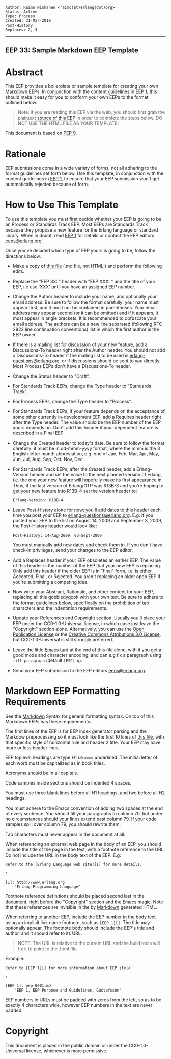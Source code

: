     Author: Raimo Niskanen <raimo(at)erlang(dot)org>
    Status: Active
    Type: Process
    Created: 31-Mar-2010
    Post-History:
    Replaces: 2, 3
****
EEP 33: Sample Markdown EEP Template
----



Abstract
========

This EEP provides a boilerplate or sample template for creating your own
[Markdown][] EEPs. In conjunction with the content guidelines in [EEP 1][],
this should make it easy for you to conform your own EEPs to the format
outlined below.

> Note: if you are reading this EEP via the web, you should first
> grab the plaintext [source of this EEP][eep.md] in order to complete the
> steps below.  DO NOT USE THE HTML FILE AS YOUR TEMPLATE!


This document is based on [PEP 9][].



Rationale
=========

EEP submissions come in a wide variety of forms, not all adhering to the
format guidelines set forth below.  Use this template, in conjunction with
the content guidelines in [EEP 1][], to ensure that your EEP submission
won't get automatically rejected because of form.



How to Use This Template
========================

To use this template you must first decide whether your EEP is going to be
an Process or Standards Track EEP.  Most EEPs are Standards Track because
they propose a new feature for the Erlang language or standard library.
When in doubt, read [EEP 1][] for details or contact the EEP editors
<eeps@erlang.org>.

Once you've decided which type of EEP yours is going to be, follow the
directions below.

-   Make a copy of [this file][eep.md] (.md file, not HTML!) and perform the
    following edits.

-   Replace the "EEP 33: " header with "EEP XXX: " and the title of your EEP,
    i.e use 'XXX' until you have an assigned EEP number.

-   Change the Author header to include your name, and optionally your
    email address.  Be sure to follow the format carefully: your name
    must appear first, and it must not be contained in parentheses.
    Your email address may appear second (or it can be omitted) and if
    it appears, it must appear in angle brackets.  It is recommended
    to obfuscate your email address. The authors can be a new line
    separated (following RFC 2822 line continuation conventions) list
    in which the first author is the EEP owner.

-   If there is a mailing list for discussion of your new feature, add
    a Discussions-To header right after the Author header.  You should
    not add a Discussions-To header if the mailing list to be used is
    <erlang-questions@erlang.org>, or if discussions should be sent to
    you directly.  Most Process EEPs don't have a Discussions-To header.

-   Change the Status header to "Draft".

-   For Standards Track EEPs, change the Type header to "Standards Track".

-   For Process EEPs, change the Type header to "Process".

-   For Standards Track EEPs, if your feature depends on the acceptance
    of some other currently in-development EEP, add a Requires header right
    after the Type header.  The value should be the EEP number of the EEP
    yours depends on.  Don't add this header if your dependent feature is
    described in a Final EEP.

-   Change the Created header to today's date.  Be sure to follow the format
    carefully: it must be in dd-mmm-yyyy format, where the mmm is the
    3 English letter month abbreviation, e.g. one of Jan, Feb, Mar, Apr,
    May, Jun, Jul, Aug, Sep, Oct, Nov, Dec.

-   For Standards Track EEPs, after the Created header, add a Erlang-Version
    header and set the value to the next planned version of Erlang, i.e.
    the one your new feature will hopefully make its first appearance in.
    Thus, if the last version of Erlang/OTP was R13B-3 and you're hoping
    to get your new feature into R13B-4 set the version header to:
   
        Erlang-Version: R13B-4

-   Leave Post-History alone for now; you'll add dates to this header each
    time you post your EEP to <erlang-questions@erlang.org>.  E.g. if you
    posted your EEP to the list on August 14, 2009 and September 3, 2009,
    the Post-History header would look like:
   
        Post-History: 14-Aug-2009, 03-Sept-2009
   
    You must manually add new dates and check them in.  If you don't have
    check-in privileges, send your changes to the EEP editor.

-   Add a Replaces header if your EEP obsoletes an earlier EEP.  The value
    of this header is the number of the EEP that your new EEP is replacing.
    Only add this header if the older EEP is in "final" form, i.e. is either
    Accepted, Final, or Rejected.  You aren't replacing an older open EEP
    if you're submitting a competing idea.

-   Now write your Abstract, Rationale, and other content for your EEP,
    replacing all this gobbledygook with your own text.  Be sure to adhere
    to the format guidelines below, specifically on the prohibition of tab
    characters and the indentation requirements.

-   Update your References and Copyright section.  Usually you'll place
    your EEP under the CC0-1.0-Universal license, in which case just leave
    the "Copyright"
    section alone.  Alternatively, you can use the [Open Publication
    License][OPL] or the [Creative Commons Attributions 3.0 License][CCA3.0],
    but CC0-1.0-Universal is still strongly preferred.

-   Leave the little [Emacs turd][] at the end of this file alone, with it
    you get a good mode and character encoding, and can e.g fix a
    paragraph using `fill-paragraph` (default `[ESC] q`).

-   Send your EEP submission to the EEP editors <eeps@erlang.org>.



Markdown EEP Formatting Requirements
====================================

See the [Markdown][] Syntax for general formatting syntax.  On top of
this Markdown EEPs has these requirements:

The first lines of the EEP is for EEP index generator parsing and the
Markdow preprocessing so it must look like the first 10 lines of
[this file][eep.md], with that specific style of horizontal rule
and header 2 title.  Your EEP may have more or less header lines.

EEP toplevel headings are type H1 i.e `====` underlined.  The initial
letter of each word must be capitalized as in book titles.

Acronyms should be in all capitals.

Code samples inside sections should be indented 4 spaces.

You must use three blank lines before all H1 headings, and two before
all H2 headings.

You must adhere to the Emacs convention of adding two spaces at the
end of every sentence.  You should fill your paragraphs to column 70,
but under no circumstances should your lines extend past column 79.
If your code samples spill over column 79, you should rewrite them.

Tab characters must never appear in the document at all.

When referencing an external web page in the body of an EEP, you
should include the title of the page in the text, with a footnote
reference to the URL.  Do not include the URL in the body text of the
EEP.  E.g:

    Refer to the [Erlang Language web site][1] for more details.

    :

    [1]: http://www.erlang.org
        "Erlang Programming Language"

Footnote reference definitions should be placed second last in the
document, right before the "Copyright" section and the Emacs magic.
Note that these references are invisible in the by [Markdown][]
generated HTML.

When referring to another EEP, include the EEP number in the body text
using an implicit link name footnote, such as `[EEP 1][]`.  The title
may optionally appear.  The footnote body should include the EEP's
title and author, and it should refer to its URL.

> NOTE: The URL is relative to the current URL and the build 
> tools will fix it to point to the .html file.
> 

Example:

    Refer to [EEP 1][] for more information about EEP style

    :

    [EEP 1]: eep-0001.md
        "EEP 1, EEP Purpose and Guidelines, Gustafsson"

EEP numbers in URLs must be padded with zeros from the left, so as to
be exactly 4 characters wide, however EEP numbers in the text are
never padded.



[eep.md]: eep-0033.md
    "EEP Source"

[EEP 1]: eep-0001.md
    "EEP Purpose and Guidelines, Gustafsson"

[PEP 9]: http://www.python.org/dev/peps/pep-0009/
    "Sample Plaintext PEP Template, Warsaw"

[Markdown]: http://daringfireball.net/projects/markdown/
   "Markdown Home Page"

[OPL]: http://www.opencontent.org/openpub/
    "Open Publication License"

[CCA3.0]: http://creativecommons.org/licenses/by/3.0/
    "Creative Commons Attribution 3.0 License"

[Emacs turd]: http://www.gnu.org/software/emacs/manual/html_node/emacs/Specifying-File-Variables.html
    "Specifying local file variables for Emacs"



Copyright
=========

This document is placed in the public domain or under the CC0-1.0-Universal
license, whichever is more permissive.



[EmacsVar]: <> "Local Variables:"
[EmacsVar]: <> "mode: indented-text"
[EmacsVar]: <> "indent-tabs-mode: nil"
[EmacsVar]: <> "sentence-end-double-space: t"
[EmacsVar]: <> "fill-column: 70"
[EmacsVar]: <> "coding: utf-8"
[EmacsVar]: <> "End:"
[VimVar]: <> " vim: set fileencoding=utf-8 expandtab shiftwidth=4 softtabstop=4: "
